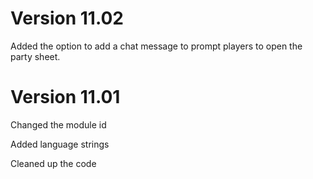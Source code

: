 # Version 11.02

Added the option to add a chat message to prompt players to open the party sheet.

# Version 11.01

Changed the module id

Added language strings

Cleaned up the code